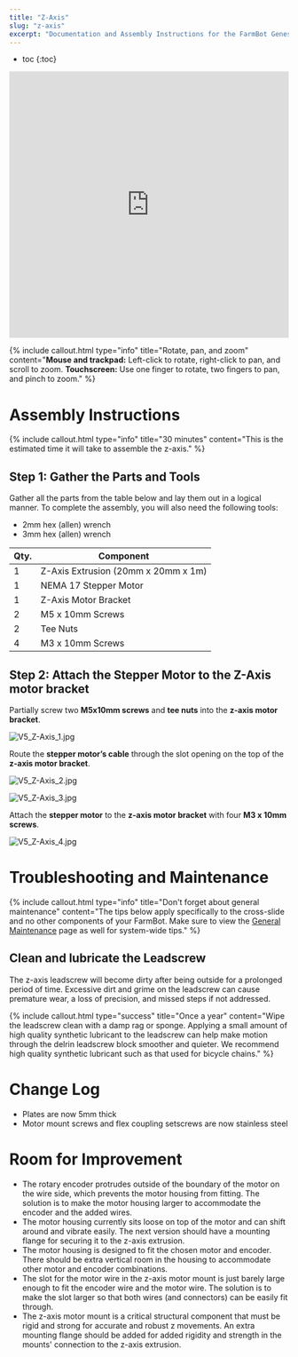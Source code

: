 ```yaml
---
title: "Z-Axis"
slug: "z-axis"
excerpt: "Documentation and Assembly Instructions for the FarmBot Genesis Z-Axis"
---
```


* toc
{:toc}


<iframe width="100%" height="480" src="https://sketchfab.com/models/a5d485221e584eba91c1a538b3f2e9e7/embed?ui_controls=0&amp;ui_infos=0&amp;ui_related=0" frameborder="0" allowfullscreen mozallowfullscreen="true" webkitallowfullscreen="true" onmousewheel=""></iframe>



{%
include callout.html
type="info"
title="Rotate, pan, and zoom"
content="**Mouse and trackpad:** Left-click to rotate, right-click to pan, and scroll to zoom.
**Touchscreen:** Use one finger to rotate, two fingers to pan, and pinch to zoom."
%}



# Assembly Instructions



{%
include callout.html
type="info"
title="30 minutes"
content="This is the estimated time it will take to assemble the z-axis."
%}

## Step 1: Gather the Parts and Tools
Gather all the parts from the table below and lay them out in a logical manner. To complete the assembly, you will also need the following tools:

* 2mm hex (allen) wrench
* 3mm hex (allen) wrench

|Qty.                          |Component                     |
|------------------------------|------------------------------|
|1                             |Z-Axis Extrusion (20mm x 20mm x 1m)
|1                             |NEMA 17 Stepper Motor
|1                             |Z-Axis Motor Bracket
|2                             |M5 x 10mm Screws
|2                             |Tee Nuts
|4                             |M3 x 10mm Screws

## Step 2: Attach the Stepper Motor to the Z-Axis motor bracket
Partially screw two **M5x10mm screws** and **tee nuts** into the **z-axis motor bracket**.

![V5_Z-Axis_1.jpg](Axis_1.jpg)

Route the **stepper motor’s cable** through the slot opening on the top of the **z-axis motor bracket**.

![V5_Z-Axis_2.jpg](Axis_2.jpg)



![V5_Z-Axis_3.jpg](Axis_3.jpg)

Attach the **stepper motor** to the **z-axis motor bracket** with four **M3 x 10mm screws**.

![V5_Z-Axis_4.jpg](Axis_4.jpg)



# Troubleshooting and Maintenance



{%
include callout.html
type="info"
title="Don't forget about general maintenance"
content="The tips below apply specifically to the cross-slide and no other components of your FarmBot. Make sure to view the [General Maintenance](../FarmBot-Genesis-V0.9-Docs/maintenance-guide.md) page as well for system-wide tips."
%}

## Clean and lubricate the Leadscrew
The z-axis leadscrew will become dirty after being outside for a prolonged period of time. Excessive dirt and grime on the leadscrew can cause premature wear, a loss of precision, and missed steps if not addressed.

{%
include callout.html
type="success"
title="Once a year"
content="Wipe the leadscrew clean with a damp rag or sponge. Applying a small amount of high quality synthetic lubricant to the leadscrew can help make motion through the delrin leadscrew block smoother and quieter. We recommend high quality synthetic lubricant such as that used for bicycle chains."
%}



# Change Log

  * Plates are now 5mm thick
  * Motor mount screws and flex coupling setscrews are now stainless steel

# Room for Improvement

* The rotary encoder protrudes outside of the boundary of the motor on the wire side, which prevents the motor housing from fitting. The solution is to make the motor housing larger to accommodate the encoder and the added wires.
* The motor housing currently sits loose on top of the motor and can shift around and vibrate easily. The next version should have a mounting flange for securing it to the z-axis extrusion.
* The motor housing is designed to fit the chosen motor and encoder. There should be extra vertical room in the housing to accommodate other motor and encoder combinations.
* The slot for the motor wire in the z-axis motor mount is just barely large enough to fit the encoder wire and the motor wire. The solution is to make the slot larger so that both wires (and connectors) can be easily fit through.
* The z-axis motor mount is a critical structural component that must be rigid and strong for accurate and robust z movements. An extra mounting flange should be added for added rigidity and strength in the mounts' connection to the z-axis extrusion.
